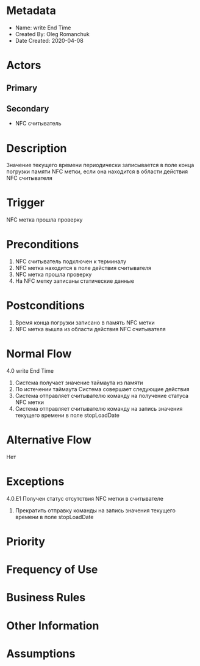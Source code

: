 # Metadata
- Name: write End Time
- Created By: Oleg Romanchuk
- Date Created: 2020-04-08

# Actors
## Primary
## Secondary
- NFC считыватель

# Description
Значение текущего времени периодически записывается в поле конца погрузки памяти NFC метки, если она находится в области действия NFC считывателя

# Trigger
NFC метка прошла проверку

# Preconditions
1. NFC считыватель подключен к терминалу
2. NFC метка находится в поле действия считывателя
3. NFC метка прошла проверку
4. На NFC метку записаны статические данные

# Postconditions
1. Время конца погрузки записано в память NFC метки
2. NFC метка вышла из области действия NFC считывателя

# Normal Flow
4.0 write End Time
1. Система получает значение таймаута из памяти
2. По истечении таймаута Система совершает следующие действия
  1. Система отправляет считывателю команду на получение статуса NFC метки
  2. Система отправляет считывателю команду на запись значения текущего времени в поле stopLoadDate

# Alternative Flow
Нет

# Exceptions
4.0.E1 Получен статус отсутствия NFC метки в считывателе
1. Прекратить отправку команды на запись значения текущего времени в поле stopLoadDate


# Priority

# Frequency of Use

# Business Rules

# Other Information

# Assumptions

